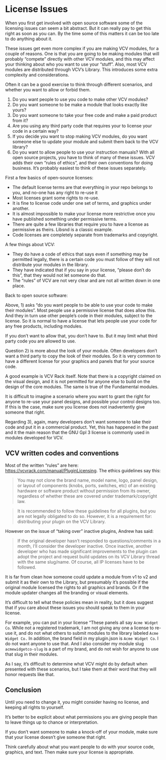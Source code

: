 # License Issues

When you first get involved with open source software some of the licensing issues can seem a bit abstract. But it can really pay to get this right as soon as you can. By the time some of this matters it can be too late to do anything about it.

These issues get even more complex if you are making VCV modules, for a couple of reasons. One is that you are going to be making modules that will probably “compete” directly with other VCV modules, and this may affect your thinking about who you want to use your “stuff”. Also, most VCV modules are distributed through VCV’s Library. This introduces some extra complexity and considerations.

Often it can be a good exercise to think through different scenarios, and whether you want to allow or forbid them.

1. Do you want people to use you code to make other VCV modules?
2. Do you want someone to be make a module that looks exactly like yours?
3. Do you want someone to take your free code and make a paid product from it?
4. Are you using any third party code that requires your to license your code in a certain way?
5. If you decide you want to stop making VCV modules, do you want someone else to update your module and submit them back to the VCV library?
6. Do you want to allow people to use your instruction manuals?
With all open source projects, you have to think of many of these issues. VCV adds their own “rules of ethics”, and their own conventions for doing business. It’s probably easiest to think of these issues separately.

First a few basics of open-source licenses:

* The default license terms are that everything in your repo belongs to you, and no-one has any right to re-use it
* Most licenses grant some rights to re-use.
* It is fine to license code under one set of terms, and graphics under another.
* It is almost impossible to make your license more restrictive once you have published something under permissive terms.
* There are quite a few libraries that require you to have a license as permissive as theirs. Libsnd is a classic example.
* Code licenses are completely separate from trademarks and copyright.

A few things about VCV:

* They do have a code of ethics that says even if something may be permitted legally, there is a certain code you must follow of they will not distribute your modules in the library.
* They have indicated that if you say in your license, “please don’t do this”, that they would not let someone do that.
* The “rules” of VCV are not very clear and are not all written down in one place.

Back to open source software:

Above, 1) asks “do you want people to be able to use your code to make their modules”. Most people use a permissive license that does allow this. And they in turn use other people’s code in their modules, subject to the license. So it is normal to have a license that lets people use your code for any free products, including modules.

If you don’t want to allow that, you don’t have to. But it may limit what third party code you are allowed to use.

Question 2) is more about the look of your module. Often developers don’t want a third party to copy the look of their modules. So it is very common to have a different license for your graphics and panels that for your source code.

A good example is VCV Rack itself. Note that there is a copyright claimed on the visual design, and it is not permitted for anyone else to build on the design of the core modules. The same is true of the Fundamental modules.

It is difficult to imagine a scenario where you want to grant the right for anyone to re-use your panel designs, and possible your control designs too. If this is the case, make sure you license does not inadvertently give someone that right.

Regarding 3), again, many developers don’t want someone to take their code and put it in a commercial product. Yet, this has happened in the past and it the main reason that the GNU Gpl 3 license is commonly used in modules developed for VCV.

## VCV written codes and conventions

Most of the written “rules” are here: https://vcvrack.com/manual/PluginLicensing. The ethics guidelines say this:

>You may not clone the brand name, model name, logo, panel design, or layout of components (knobs, ports, switches, etc) of an existing hardware or software product without permission from its owner, regardless of whether these are covered under trademark/copyright law.

>It is recommended to follow these guidelines for all plugins, but you are not legally obligated to do so. However, it is a requirement for: distributing your plugin on the VCV Library.


However on the issue of “taking over” inactive plugins, Andrew has said:

>If the original developer hasn’t responded to questions/comments in a month, I’ll consider the developer inactive. Once inactive, another developer who has made significant improvements to the plugin can adopt the project and request build updates on its VCV Library thread with the same slug/name. Of course, all IP licenses have to be followed.

It is far from clean how someone could update a module from v1 to v2 and submit it as their own to the Library, but presumably it’s possible if the original module licensed the rights to all graphics and brands. Or if the module updater changes all the branding or visual elements.

It’s difficult to tell what these policies mean in reality, but it does suggest that if you care about these issues you should speak to them in your license.

For example, you can put in your license “These panels all say `Acme Widget Co`. While not a registered trademark, I am not giving any one a license to re-use it, and do not what others to submit modules to the library labeled `Acme Widget Co.` In addition, the brand field in my plugin.json is `Acme Widget Co`. I do not want anyone to use that. And I also consider my module slug `acmewidgetco-slug` is a part of my brand, and do not wish for anyone  to use that slug in their modules.

As I say, it’s difficult to determine what VCV might do by default when presented with these scenarios, but I take them at their word that they will honor requests like that.

## Conclusion

Until you need to change it, you might consider having no license, and keeping all rights to yourself.

It’s better to be explicit about what permissions you are giving people than to leave things up to chance or interpretation.

If you don’t want someone to make a knock-off of your module, make sure that your license doesn’t give someone that right.

Think carefully about what you want people to do with your source code, graphics, and text. Then make sure your license is appropriate.
